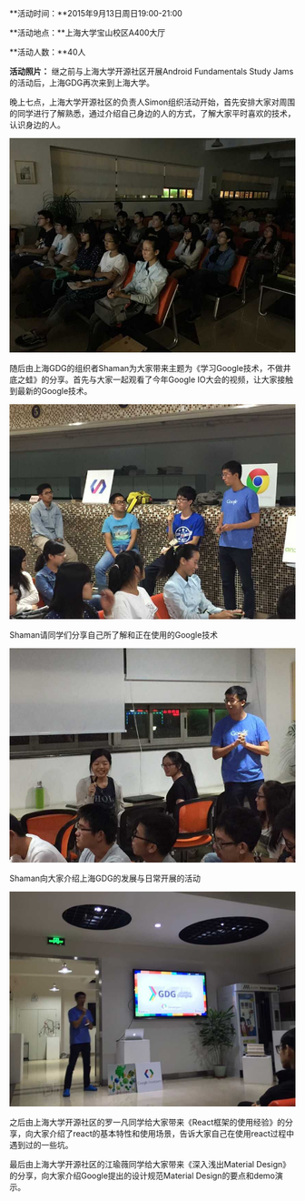 **活动时间：**2015年9月13日周日19:00-21:00

**活动地点：**上海大学宝山校区A400大厅

**活动人数：**40人

**活动照片：**
继之前与上海大学开源社区开展Android Fundamentals Study Jams的活动后，上海GDG再次来到上海大学。

晚上七点，上海大学开源社区的负责人Simon组织活动开始，首先安排大家对周围的同学进行了解熟悉，通过介绍自己身边的人的方式，了解大家平时喜欢的技术，认识身边的人。

![2015-Autumn-W2](./photos/w2-gdg-1.jpg)

随后由上海GDG的组织者Shaman为大家带来主题为《学习Google技术，不做井底之蛙》的分享。首先与大家一起观看了今年Google IO大会的视频，让大家接触到最新的Google技术。


![2015-Autumn-W2](./photos/w2-gdg-2.jpg)

Shaman请同学们分享自己所了解和正在使用的Google技术

![2015-Autumn-W2](./photos/w2-gdg-3.jpg)

Shaman向大家介绍上海GDG的发展与日常开展的活动

![2015-Autumn-W2](./photos/w2-gdg-4.jpg)

之后由上海大学开源社区的罗一凡同学给大家带来《React框架的使用经验》的分享，向大家介绍了react的基本特性和使用场景，告诉大家自己在使用react过程中遇到过的一些坑。

最后由上海大学开源社区的江瑜薇同学给大家带来《深入浅出Material Design》的分享，向大家介绍Google提出的设计规范Material Design的要点和demo演示。
